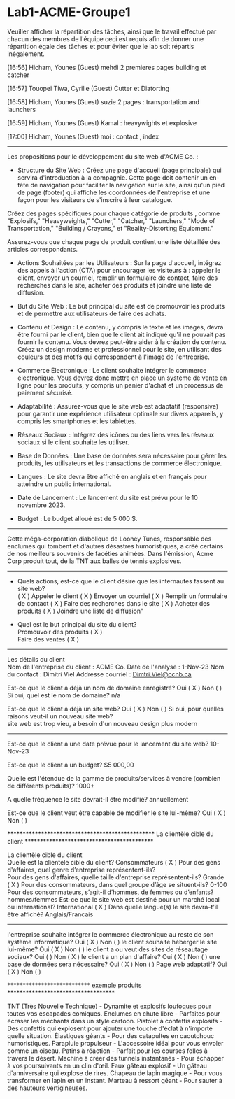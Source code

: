 # Lab1-ACME-Groupe1

Veuiller afficher la répartition des tâches, ainsi que le travail effectué par chacun des membres de l'équipe
ceci est requis afin de donner une répartition égale des tâches et pour éviter que le lab soit répartis inégalement.

[16:56] Hicham, Younes (Guest)
mehdi 2 premieres pages
building et catcher

[16:57] Touopei Tiwa, Cyrille (Guest)
Cutter et Diatorting

[16:58] Hicham, Younes (Guest)
suzie 2 pages : 
transportation and launchers

[16:59] Hicham, Younes (Guest)
Kamal : heavywights et explosive

[17:00] Hicham, Younes (Guest)
moi : contact , index

*****************************************************

Les propositions pour le développement du site web d'ACME Co. :

- Structure du Site Web :
Créez une page d'accueil (page principale) qui servira d'introduction à la compagnie. Cette page doit contenir un en-tête de navigation pour faciliter la navigation sur le site, ainsi qu'un pied de page (footer) qui affiche les coordonnées de l'entreprise et une façon pour les visiteurs de s'inscrire à leur catalogue.

Créez des pages spécifiques pour chaque catégorie de produits , comme "Explosifs," "Heavyweights," "Cutter," "Catcher," "Launchers," "Mode of Transportation," "Building / Crayons," et "Reality-Distorting Equipment."

Assurez-vous que chaque page de produit contient une liste détaillée des articles correspondants.

- Actions Souhaitées par les Utilisateurs :
Sur la page d'accueil, intégrez des appels à l'action (CTA) pour encourager les visiteurs à : appeler le client, 
envoyer un courriel, 
remplir un formulaire de contact, 
faire des recherches dans le site, 
acheter des produits et joindre une liste de diffusion.

- But du Site Web :
Le but principal du site est de promouvoir les produits et de permettre aux utilisateurs de faire des achats.


- Contenu et Design :
Le contenu, y compris le texte et les images, devra être fourni par le client, bien que le client ait indiqué qu'il ne pouvait pas fournir le contenu.
 Vous devrez peut-être aider à la création de contenu.
Créez un design moderne et professionnel pour le site, en utilisant des couleurs et des motifs qui correspondent à l'image de l'entreprise.

- Commerce Électronique :
Le client souhaite intégrer le commerce électronique. Vous devrez donc mettre en place un système de vente en ligne pour les produits, 
y compris un panier d'achat et un processus de paiement sécurisé.

- Adaptabilité :
Assurez-vous que le site web est adaptatif (responsive) pour garantir une expérience utilisateur optimale sur divers appareils, 
y compris les smartphones et les tablettes.

- Réseaux Sociaux :
Intégrez des icônes ou des liens vers les réseaux sociaux si le client souhaite les utiliser.

- Base de Données :
Une base de données sera nécessaire pour gérer les produits, 
les utilisateurs et les transactions de commerce électronique.

- Langues :
Le site devra être affiché en anglais et en français pour atteindre un public international.

- Date de Lancement :
Le lancement du site est prévu pour le 10 novembre 2023.

- Budget :
Le budget alloué est de 5 000 $.


*******************************************************************************************************************

Cette méga-corporation diabolique de Looney Tunes, responsable des enclumes qui tombent et d'autres désastres humoristiques, 
a créé certains de nos meilleurs souvenirs de facéties animées. 
Dans l'émission, Acme Corp produit tout, de la TNT aux balles de tennis explosives.


********************************************************************************************************************

- Quels actions, est-ce que le client désire que les internautes fassent au site web?			
( X )  Appeler le client
( X )  Envoyer un courriel
( X )  Remplir un formulaire de contact
( X )  Faire des recherches dans le site
( X )  Acheter des produits
( X )  Joindre une liste de diffusion"

- Quel est le but principal du site du client?			
Promouvoir des produits ( X )      
Faire des ventes ( X )


********************************************************************************************************************

Les détails du client			
Nom de l'entreprise du client 	: ACME Co.
Date de l'analyse	      	: 1-Nov-23
Nom du contact			: Dimitri Viel
Addresse courriel		: Dimtri.Viel@ccnb.ca
	
Est-ce que le client a déjà un nom de domaine enregistré? Oui ( X )           Non (  )
	Si oui, quel est le nom de domaine?		n/a

Est-ce que le client a déjà un site web?			Oui ( X )           Non (  )
	Si oui, pour quelles raisons veut-il un nouveau site web?		
        site web est trop vieu, a besoin d'un nouveau design plus modern
********************************************************************************************************************
Est-ce que le client a une date prévue pour le lancement du site web?			10-Nov-23

Est-ce que le client a un budget?			 $5 000,00 

Quelle est l'étendue de la gamme de produits/services à vendre (combien de différents produits)? 1000+

A quelle fréquence le site devrait-il être modifié? annuellement

Est-ce que le client veut être capable de modifier le site lui-même?   Oui ( X )           Non (  )

************************************************ La clientèle cible du client ******************************************

La clientèle cible du client			
Quelle est la clientèle cible du client?   Consommateurs ( X )
	Pour des gens d'affaires, quel genre d’entreprise représentent-ils?		
	Pour des gens d'affaires, quelle taille d'entreprise représentent-ils? 	 Grande ( X )
	Pour des consommateurs, dans quel groupe d’âge se situent-ils?		0-100
	Pour des consommateurs, s’agit-il d’hommes, de femmes ou d’enfants?		hommes/femmes
Est-ce que le site web est destiné pour un marché local ou international?    International ( X )
Dans quelle langue(s) le site devra-t'il être affiché?			Anglais/Francais

**********************************************************************************************************************
l'entreprise souhaite intégrer le commerce électronique au reste de son système informatique? Oui ( X )           Non (  )
le client souhaite héberger le site lui-même?	Oui ( X )           Non (  )
le client a ou veut des sites de réseautage sociaux?		Oui (  )           Non ( X )
le client a un plan d'affaire?	Oui ( X )           Non (  )
une base de données sera nécessaire?	Oui ( X )           Non (  )
Page web adaptatif?	Oui ( X )           Non (  )


*************************** exemple produits ***********************************

TNT (Très Nouvelle Technique) - Dynamite et explosifs loufoques pour toutes vos escapades comiques.
Enclumes en chute libre - Parfaites pour écraser les méchants dans un style cartoon.
Pistolet à confettis explosifs - Des confettis qui explosent pour ajouter une touche d'éclat à n'importe quelle situation.
Élastiques géants - Pour des catapultes en caoutchouc humoristiques.
Parapluie propulseur - L'accessoire idéal pour vous envoler comme un oiseau.
Patins à réaction - Parfait pour les courses folles à travers le désert.
Machine à créer des tunnels instantanés - Pour échapper à vos poursuivants en un clin d'œil.
Faux gâteau explosif - Un gâteau d'anniversaire qui explose de rires.
Chapeau de lapin magique - Pour vous transformer en lapin en un instant.
Marteau à ressort géant - Pour sauter à des hauteurs vertigineuses.
